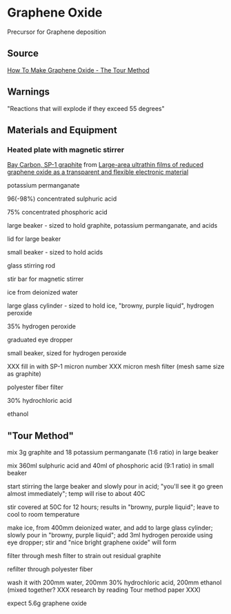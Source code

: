 # Graphene Oxide

Precursor for Graphene deposition

## Source

[How To Make Graphene Oxide - The Tour Method](https://youtu.be/c17ePPuEaAk)

## Warnings

"Reactions that will explode if they exceed 55 degrees"

## Materials and Equipment

### Heated plate with magnetic stirrer

[Bay Carbon, SP-1 graphite](https://www.baycarbon.com/SP1Summary.htm) from [Large-area ultrathin films of reduced graphene oxide as a transparent and flexible electronic material](https://www.nature.com/articles/nnano.2008.83)

potassium permanganate

96(-98%) concentrated sulphuric acid

75% concentrated phosphoric acid

large beaker - sized to hold graphite, potassium permanganate, and acids

lid for large beaker

small beaker - sized to hold acids

glass stirring rod

stir bar for magnetic stirrer

ice from deionized water

large glass cylinder - sized to hold ice, "browny, purple liquid", hydrogen peroxide

35% hydrogen peroxide

graduated eye dropper

small beaker, sized for hydrogen peroxide

XXX fill in with SP-1 micron number XXX micron mesh filter (mesh same size as graphite)

polyester fiber filter

30% hydrochloric acid

ethanol

## "Tour Method"

mix 3g graphite and 18 potassium permanganate (1:6 ratio) in large beaker

mix 360ml sulphuric acid and 40ml of phosphoric acid (9:1 ratio) in small beaker

start stirring the large beaker and slowly pour in acid; "you'll see it go green almost immediately"; temp will rise to about 40C

stir covered at 50C for 12 hours; results in "browny, purple liquid"; leave to cool to room temperature

make ice, from 400mm deionized water, and add to large glass cylinder; slowly pour in "browny, purple liquid"; add 3ml hydrogen peroxide using eye dropper; stir and "nice bright graphene oxide" will form

filter through mesh filter to strain out residual graphite

refilter through polyester fiber

wash it with 200mm water, 200mm 30% hydrochloric acid, 200mm ethanol (mixed together? XXX research by reading Tour method paper XXX)

expect 5.6g graphene oxide
